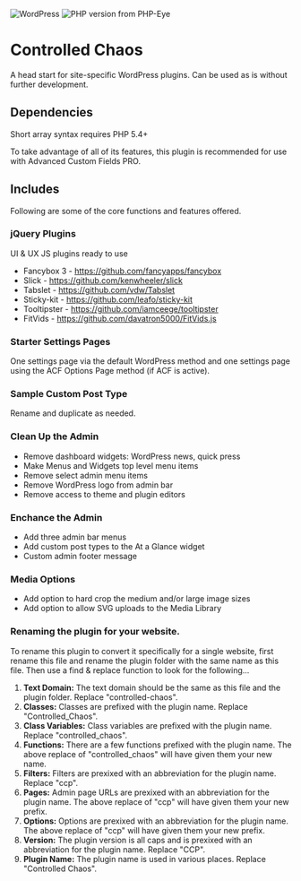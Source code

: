 ![WordPress](https://img.shields.io/wordpress/v/akismet.svg?style=flat-square)
![PHP version from PHP-Eye](https://img.shields.io/php-eye/symfony/symfony.svg?style=flat-square)
# Controlled Chaos
A head start for site-specific WordPress plugins. Can be used as is without further development.

## Dependencies
Short array syntax requires PHP 5.4+

To take advantage of all of its features, this plugin is recommended for use with Advanced Custom Fields PRO.

## Includes
Following are some of the core functions and features offered.

### jQuery Plugins
UI & UX JS plugins ready to use

* Fancybox 3 - https://github.com/fancyapps/fancybox
* Slick - https://github.com/kenwheeler/slick
* Tabslet - https://github.com/vdw/Tabslet
* Sticky-kit - https://github.com/leafo/sticky-kit
* Tooltipster - https://github.com/iamceege/tooltipster
* FitVids - https://github.com/davatron5000/FitVids.js

### Starter Settings Pages
One settings page via the default WordPress method and one settings page using the ACF Options Page method (if ACF is active).

### Sample Custom Post Type
Rename and duplicate as needed.

### Clean Up the Admin
* Remove dashboard widgets: WordPress news, quick press
* Make Menus and Widgets top level menu items
* Remove select admin menu items
* Remove WordPress logo from admin bar
* Remove access to theme and plugin editors

### Enchance the Admin
* Add three admin bar menus
* Add custom post types to the At a Glance widget
* Custom admin footer message

### Media Options
* Add option to hard crop the medium and/or large image sizes
* Add option to allow SVG uploads to the Media Library

### Renaming the plugin for your website.
To rename this plugin to convert it specifically for a single website, first rename this file and rename the plugin folder with the same name as this file. Then use a find & replace function to look for the following...
1. **Text Domain:** The text domain should be the same as this file and the plugin folder. Replace "controlled-chaos".
2. **Classes:** Classes are prefixed with the plugin name. Replace "Controlled_Chaos".
3. **Class Variables:** Class variables are prefixed with the plugin name. Replace "controlled_chaos".
4. **Functions:** There are a few functions prefixed with the plugin name. The above replace of "controlled_chaos" will have given them your new name.
5. **Filters:** Filters are prexixed with an abbreviation for the plugin name. Replace "ccp".
6. **Pages:** Admin page URLs are prexixed with an abbreviation for the plugin name. The above replace of "ccp" will have given them your new prefix.
7. **Options:** Options are prexixed with an abbreviation for the plugin name. The above replace of "ccp" will have given them your new prefix.
8. **Version:** The plugin version is all caps and is prexixed with an abbreviation for the plugin name. Replace "CCP".
9. **Plugin Name:** The plugin name is used in various places. Replace "Controlled Chaos".